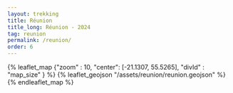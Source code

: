 ```yaml
---
layout: trekking
title: Réunion
title_long: Réunion - 2024
tag: reunion
permalink: /reunion/
order: 6
---
```


{% leaflet_map {"zoom" : 10,
"center": [-21.1307, 55.5265],
"divId" : "map_size" } %}
{% leaflet_geojson "/assets/reunion/reunion.geojson" %}
{% endleaflet_map %}
<br />
